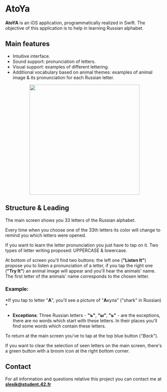 #  **AtoYa**

**AtoYA** is an iOS application, programmatically realized in Swift. 
The objective of this application is to help in learning Russian alphabet.

## Main features
* Intuitive interface.
* Sound support: pronunciation of letters.
* Visual support: examples of different lettering.
* Additional vocabulary based on animal themes: examples of animal image & its pronunciation for each Russian letter.


<p align="center">
 <img src="https://github.com/slesik/AtoYa/blob/master/AtoYaDemo.gif" width="350">
</p>

 
## Structure & Leading

The main screen shows you 33 letters of the Russian alphabet.

Every time when you choose one of the 33th letters its color will change to remind you which letters were opened.

If you want to learn the letter pronunciation you just have to tap on it. Two types of letter writing proposed: UPPERCASE & lowercase.

At bottom of screen you'll find two buttons: the left one (**"Listen It"**) propose you to listen a pronunciation of a letter, if you tap the right one (**"Try It"**) an animal image will appear and you'll hear the animals' name. The first letter of the animals' name corresponds to the chosen letter.

### Example:
*If you tap to letter "**A**", you'll see a picture of "**A**кyла" ("shark" in Russian) *
* **Exceptions**: Three Russian letters - **"ъ"**, **"ы"**, **"ь"** - are the exceptions, there are no words which start with these letters. In their places you'll find some words which contain these letters.

To return at the main screen you've to tap at the top blue button (*"Back"*).
 
If you want to clear the selection of seen letters on the main screen, there's a green button with a broom icon at the  right bottom corner.

## Contact

For all information and questions relative this project you can contact me at **slesik@student.42.fr**
